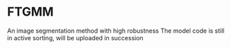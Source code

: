 # FTGMM
An image segmentation method with high robustness
The model code is still in active sorting, will be uploaded in succession
